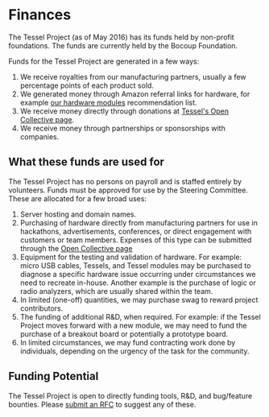 # Finances

The Tessel Project (as of May 2016) has its funds held by non-profit foundations. The funds are currently held by the Bocoup Foundation.

Funds for the Tessel Project are generated in a few ways:

1. We receive royalties from our manufacturing partners, usually a few percentage points of each product sold.
2. We generated money through Amazon referral links for hardware, for example [our hardware modules](http://github.com/tessel/hardware-modules) recommendation list.
3. We receive money directly through donations at [Tessel's Open Collective page](https://opencollective.com/tessel).
4. We receive money through partnerships or sponsorships with companies.

## What these funds are used for

The Tessel Project has no persons on payroll and is staffed entirely by volunteers. Funds must be approved for use by the Steering Committee. These are allocated for a few broad uses:

1. Server hosting and domain names.
1. Purchasing of hardware directly from manufacturing partners for use in hackathons, advertisements, conferences, or direct engagement with customers or team members. Expenses of this type can be submitted through the [Open Collective page](https://opencollective.com/tessel)
2. Equipment for the testing and validation of hardware. For example: micro USB cables, Tessels, and Tessel modules may be purchased to diagnose a specific hardware issue occurring under circumstances we need to recreate in-house. Another example is the purchase of logic or radio analyzers, which are usually shared within the team.
3. In limited (one-off) quantities, we may purchase swag to reward project contributors.
4. The funding of additional R&D, when required. For example: if the Tessel Project moves forward with a new module, we may need to fund the purchase of a breakout board or potentially a prototype board.
5. In limited circumstances, we may fund contracting work done by individuals, depending on the urgency of the task for the community.

## Funding Potential

The Tessel Project is open to directly funding tools, R&D, and bug/feature bounties. Please [submit an RFC](https://github.com/tessel/rfcs) to suggest any of these.
